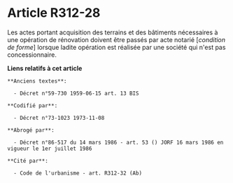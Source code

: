 # Article R312-28

Les actes portant acquisition des terrains et des bâtiments nécessaires à une opération de rénovation doivent être passés par
acte notarié [*condition de forme*] lorsque ladite opération est réalisée par une société qui n'est pas concessionnaire.

**Liens relatifs à cet article**

	**Anciens textes**:

	  - Décret n°59-730 1959-06-15 art. 13 BIS

	**Codifié par**:

	  - Décret n°73-1023 1973-11-08

	**Abrogé par**:

	  - Décret n°86-517 du 14 mars 1986 - art. 53 () JORF 16 mars 1986 en vigueur le 1er juillet 1986

	**Cité par**:

	  - Code de l'urbanisme - art. R312-32 (Ab)
